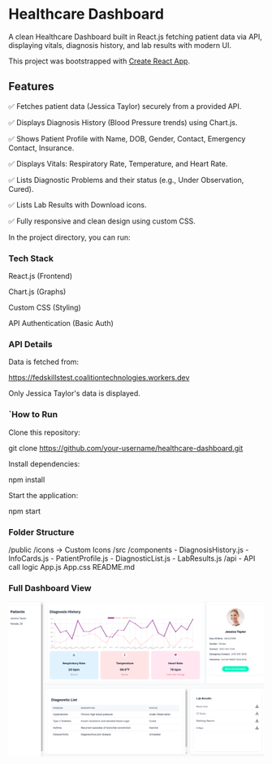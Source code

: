 # Healthcare Dashboard
A clean Healthcare Dashboard built in React.js fetching patient data via API, displaying vitals, diagnosis history, and lab results with modern UI.

This project was bootstrapped with [Create React App](https://github.com/facebook/create-react-app).

## Features

✅ Fetches patient data (Jessica Taylor) securely from a provided API.

✅ Displays Diagnosis History (Blood Pressure trends) using Chart.js.

✅ Shows Patient Profile with Name, DOB, Gender, Contact, Emergency Contact, Insurance.

✅ Displays Vitals: Respiratory Rate, Temperature, and Heart Rate.

✅ Lists Diagnostic Problems and their status (e.g., Under Observation, Cured).

✅ Lists Lab Results with Download icons.

✅ Fully responsive and clean design using custom CSS.

In the project directory, you can run:

### Tech Stack

React.js (Frontend)

Chart.js (Graphs)

Custom CSS (Styling)

API Authentication (Basic Auth)

### API Details

Data is fetched from:

https://fedskillstest.coalitiontechnologies.workers.dev

Only Jessica Taylor's data is displayed.


### `How to Run

Clone this repository:

git clone https://github.com/your-username/healthcare-dashboard.git

Install dependencies:

npm install

Start the application:

npm start

### Folder Structure
/public
   /icons  -> Custom Icons
/src
   /components
      - DiagnosisHistory.js
      - InfoCards.js
      - PatientProfile.js
      - DiagnosticList.js
      - LabResults.js
   /api
      - API call logic
   App.js
   App.css
   README.md


### Full Dashboard View
![Dashboard Screenshot](public/icons/Dashboard.png)